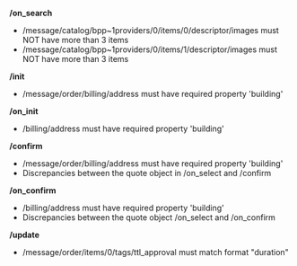 **/on_search**
- /message/catalog/bpp~1providers/0/items/0/descriptor/images must NOT have more than 3 items
- /message/catalog/bpp~1providers/0/items/1/descriptor/images must NOT have more than 3 items

**/init**
- /message/order/billing/address must have required property 'building'


**/on_init**
- /billing/address must have required property 'building'


**/confirm**
- /message/order/billing/address must have required property 'building'
- Discrepancies between the quote object in /on_select and /confirm

**/on_confirm**
- /billing/address must have required property 'building'
- Discrepancies between the quote object /on_select and /on_confirm

**/update**
- /message/order/items/0/tags/ttl_approval must match format "duration"


